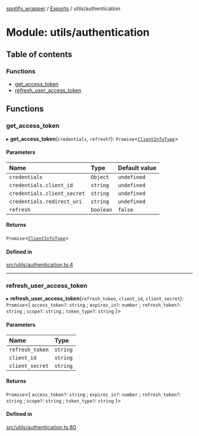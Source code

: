 [spotify_wrapper](../README.md) / [Exports](../modules.md) / utils/authentication

# Module: utils/authentication

## Table of contents

### Functions

- [get\_access\_token](utils_authentication.md#get_access_token)
- [refresh\_user\_access\_token](utils_authentication.md#refresh_user_access_token)

## Functions

### get\_access\_token

▸ **get_access_token**(`credentials`, `refresh?`): `Promise`<[`ClientInfoType`](client_client.md#clientinfotype)\>

#### Parameters

| Name | Type | Default value |
| :------ | :------ | :------ |
| `credentials` | `Object` | `undefined` |
| `credentials.client_id` | `string` | `undefined` |
| `credentials.client_secret` | `string` | `undefined` |
| `credentials.redirect_uri` | `string` | `undefined` |
| `refresh` | `boolean` | `false` |

#### Returns

`Promise`<[`ClientInfoType`](client_client.md#clientinfotype)\>

#### Defined in

[src/utils/authentication.ts:4](https://github.com/XzavierDunn/spotify-wrapper-ts/blob/df6ebc6/src/utils/authentication.ts#L4)

___

### refresh\_user\_access\_token

▸ **refresh_user_access_token**(`refresh_token`, `client_id`, `client_secret`): `Promise`<{ `access_token?`: `string` ; `expires_in?`: `number` ; `refresh_token?`: `string` ; `scope?`: `string` ; `token_type?`: `string`  }\>

#### Parameters

| Name | Type |
| :------ | :------ |
| `refresh_token` | `string` |
| `client_id` | `string` |
| `client_secret` | `string` |

#### Returns

`Promise`<{ `access_token?`: `string` ; `expires_in?`: `number` ; `refresh_token?`: `string` ; `scope?`: `string` ; `token_type?`: `string`  }\>

#### Defined in

[src/utils/authentication.ts:80](https://github.com/XzavierDunn/spotify-wrapper-ts/blob/df6ebc6/src/utils/authentication.ts#L80)
